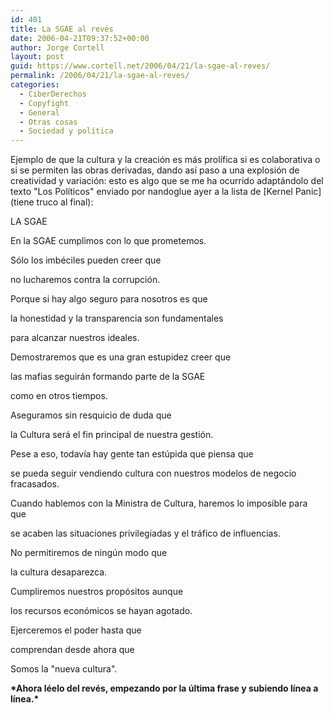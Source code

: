 ```yaml
---
id: 401
title: La SGAE al revés
date: 2006-04-21T09:37:52+00:00
author: Jorge Cortell
layout: post
guid: https://www.cortell.net/2006/04/21/la-sgae-al-reves/
permalink: /2006/04/21/la-sgae-al-reves/
categories:
  - CiberDerechos
  - Copyfight
  - General
  - Otras cosas
  - Sociedad y polí­tica
---
```

Ejemplo de que la cultura y la creación es más prolí­fica si es colaborativa o si se permiten las obras derivadas, dando así­ paso a una explosión de creatividad y variación: esto es algo que se me ha ocurrido adaptándolo del texto "Los Polí­ticos" enviado por nandoglue ayer a la lista de \[Kernel Panic\] (tiene truco al final):

LA SGAE

En la SGAE cumplimos con lo que prometemos.

Sólo los imbéciles pueden creer que

no lucharemos contra la corrupción.

Porque si hay algo seguro para nosotros es que

la honestidad y la transparencia son fundamentales

para alcanzar nuestros ideales.

Demostraremos que es una gran estupidez creer que

las mafias seguirán formando parte de la SGAE

como en otros tiempos.

Aseguramos sin resquicio de duda que

la Cultura será el fin principal de nuestra gestión.

Pese a eso, todaví­a hay gente tan estúpida que piensa que

se pueda seguir vendiendo cultura con nuestros modelos de negocio fracasados.

Cuando hablemos con la Ministra de Cultura, haremos lo imposible para que

se acaben las situaciones privilegiadas y el tráfico de influencias.

No permitiremos de ningún modo que

la cultura desaparezca.

Cumpliremos nuestros propósitos aunque

los recursos económicos se hayan agotado.

Ejerceremos el poder hasta que

comprendan desde ahora que

Somos la "nueva cultura".

**\*Ahora léelo del revés, empezando por la última frase y subiendo lí­nea a lí­nea.\***